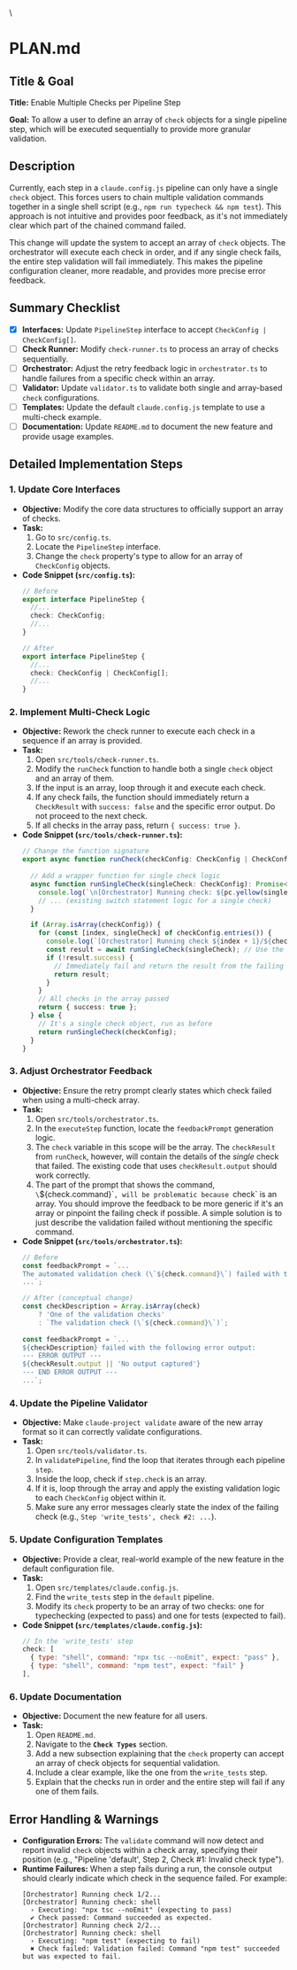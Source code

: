 \

# PLAN.md

## Title & Goal

**Title:** Enable Multiple Checks per Pipeline Step

**Goal:** To allow a user to define an array of `check` objects for a single pipeline step, which will be executed sequentially to provide more granular validation.

## Description

Currently, each step in a `claude.config.js` pipeline can only have a single `check` object. This forces users to chain multiple validation commands together in a single shell script (e.g., `npm run typecheck && npm test`). This approach is not intuitive and provides poor feedback, as it's not immediately clear which part of the chained command failed.

This change will update the system to accept an array of `check` objects. The orchestrator will execute each check in order, and if any single check fails, the entire step validation will fail immediately. This makes the pipeline configuration cleaner, more readable, and provides more precise error feedback.

## Summary Checklist

-   [x] **Interfaces:** Update `PipelineStep` interface to accept `CheckConfig | CheckConfig[]`.
-   [ ] **Check Runner:** Modify `check-runner.ts` to process an array of checks sequentially.
-   [ ] **Orchestrator:** Adjust the retry feedback logic in `orchestrator.ts` to handle failures from a specific check within an array.
-   [ ] **Validator:** Update `validator.ts` to validate both single and array-based `check` configurations.
-   [ ] **Templates:** Update the default `claude.config.js` template to use a multi-check example.
-   [ ] **Documentation:** Update `README.md` to document the new feature and provide usage examples.

## Detailed Implementation Steps

### 1. Update Core Interfaces

*   **Objective:** Modify the core data structures to officially support an array of checks.
*   **Task:**
    1.  Go to `src/config.ts`.
    2.  Locate the `PipelineStep` interface.
    3.  Change the `check` property's type to allow for an array of `CheckConfig` objects.
*   **Code Snippet (`src/config.ts`):**
    ```typescript
    // Before
    export interface PipelineStep {
      //...
      check: CheckConfig;
      //...
    }

    // After
    export interface PipelineStep {
      //...
      check: CheckConfig | CheckConfig[];
      //...
    }
    ```

### 2. Implement Multi-Check Logic

*   **Objective:** Rework the check runner to execute each check in a sequence if an array is provided.
*   **Task:**
    1.  Open `src/tools/check-runner.ts`.
    2.  Modify the `runCheck` function to handle both a single `check` object and an array of them.
    3.  If the input is an array, loop through it and execute each check.
    4.  If any check fails, the function should immediately return a `CheckResult` with `success: false` and the specific error output. Do not proceed to the next check.
    5.  If all checks in the array pass, return `{ success: true }`.
*   **Code Snippet (`src/tools/check-runner.ts`):**
    ```typescript
    // Change the function signature
    export async function runCheck(checkConfig: CheckConfig | CheckConfig[], projectRoot: string): Promise<CheckResult> {
      
      // Add a wrapper function for single check logic
      async function runSingleCheck(singleCheck: CheckConfig): Promise<CheckResult> {
        console.log(`\n[Orchestrator] Running check: ${pc.yellow(singleCheck.type)}`);
        // ... (existing switch statement logic for a single check)
      }

      if (Array.isArray(checkConfig)) {
        for (const [index, singleCheck] of checkConfig.entries()) {
          console.log(`[Orchestrator] Running check ${index + 1}/${checkConfig.length}...`);
          const result = await runSingleCheck(singleCheck); // Use the wrapper
          if (!result.success) {
            // Immediately fail and return the result from the failing check
            return result;
          }
        }
        // All checks in the array passed
        return { success: true };
      } else {
        // It's a single check object, run as before
        return runSingleCheck(checkConfig);
      }
    }
    ```

### 3. Adjust Orchestrator Feedback

*   **Objective:** Ensure the retry prompt clearly states which check failed when using a multi-check array.
*   **Task:**
    1.  Open `src/tools/orchestrator.ts`.
    2.  In the `executeStep` function, locate the `feedbackPrompt` generation logic.
    3.  The `check` variable in this scope will be the array. The `checkResult` from `runCheck`, however, will contain the details of the *single* check that failed. The existing code that uses `checkResult.output` should work correctly.
    4.  The part of the prompt that shows the command, `\`${check.command}\``, will be problematic because `check` is an array. You should improve the feedback to be more generic if it's an array or pinpoint the failing check if possible. A simple solution is to just describe the validation failed without mentioning the specific command.
*   **Code Snippet (`src/tools/orchestrator.ts`):**
    ```typescript
    // Before
    const feedbackPrompt = `...
    The automated validation check (\`${check.command}\`) failed with the following error output:
    ...`;

    // After (conceptual change)
    const checkDescription = Array.isArray(check) 
        ? 'One of the validation checks' 
        : `The validation check (\`${check.command}\`)`;
        
    const feedbackPrompt = `...
    ${checkDescription} failed with the following error output:
    --- ERROR OUTPUT ---
    ${checkResult.output || 'No output captured'}
    --- END ERROR OUTPUT ---
    ...`;
    ```

### 4. Update the Pipeline Validator

*   **Objective:** Make `claude-project validate` aware of the new array format so it can correctly validate configurations.
*   **Task:**
    1.  Open `src/tools/validator.ts`.
    2.  In `validatePipeline`, find the loop that iterates through each pipeline `step`.
    3.  Inside the loop, check if `step.check` is an array.
    4.  If it is, loop through the array and apply the existing validation logic to each `CheckConfig` object within it.
    5.  Make sure any error messages clearly state the index of the failing check (e.g., `Step 'write_tests', check #2: ...`).

### 5. Update Configuration Templates

*   **Objective:** Provide a clear, real-world example of the new feature in the default configuration file.
*   **Task:**
    1.  Open `src/templates/claude.config.js`.
    2.  Find the `write_tests` step in the `default` pipeline.
    3.  Modify its `check` property to be an array of two checks: one for typechecking (expected to pass) and one for tests (expected to fail).
*   **Code Snippet (`src/templates/claude.config.js`):**
    ```javascript
    // In the 'write_tests' step
    check: [
      { type: "shell", command: "npx tsc --noEmit", expect: "pass" },
      { type: "shell", command: "npm test", expect: "fail" }
    ],
    ```

### 6. Update Documentation

*   **Objective:** Document the new feature for all users.
*   **Task:**
    1.  Open `README.md`.
    2.  Navigate to the **`Check Types`** section.
    3.  Add a new subsection explaining that the `check` property can accept an array of check objects for sequential validation.
    4.  Include a clear example, like the one from the `write_tests` step.
    5.  Explain that the checks run in order and the entire step will fail if any one of them fails.

## Error Handling & Warnings

*   **Configuration Errors:** The `validate` command will now detect and report invalid `check` objects within a check array, specifying their position (e.g., "Pipeline 'default', Step 2, Check #1: Invalid check type").
*   **Runtime Failures:** When a step fails during a run, the console output should clearly indicate which check in the sequence failed. For example:
    ```
    [Orchestrator] Running check 1/2...
    [Orchestrator] Running check: shell
      › Executing: "npx tsc --noEmit" (expecting to pass)
      ✔ Check passed: Command succeeded as expected.
    [Orchestrator] Running check 2/2...
    [Orchestrator] Running check: shell
      › Executing: "npm test" (expecting to fail)
      ✖ Check failed: Validation failed: Command "npm test" succeeded but was expected to fail.
    ```